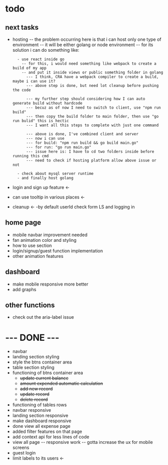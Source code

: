 # todo

## next tasks

- hosting
  -- the problem occurring here is that i can host only one type of environment
  -- it will be either golang or node environment
  -- for its solution i can do something like:

  ```
    - use react inside go
      -- for this, i would need something like webpack to create a build of my app
      -- and put it inside views or public something folder in golang
        --- I think, CRA have a webpack compiler to create a build, maybe i can use it?
        --- above step is done, but need lot cleanup before pushing the code

        --- my further step should considering how I can auto generate build without hardcode
        --- becuz as of now I need to switch to client, use "npm run build"
        --- then copy the build folder to main folder, then use "go run bulid" this is hectic
        --- I want all this steps to complete with just one command

        --- above is done, I've combined client and server
        --- now i can use
        --- for build: "npm run build && go build main.go"
        --- for run: "go run main.go"
        --- issue here is: I have to cd two folders inside before running this cmd
        --- need to check if hosting platform allow above issue or not

    - check about mysql server runtime
    - and finally host golang
  ```

- login and sign up feature <-
- can use tooltip in various places <-
- cleanup <-
  -by default userId check form LS and logging in

## home page

- mobile navbar improvement needed
- fan animation color and styling
- how to use section
- login/signup/guest function implementation
- other animation features

## dashboard

- make mobile responsive more better
- add graphs

## other functions

- check out the aria-label issue

# --- DONE ---

- navbar
- landing section styling
- style the btns container area
- table section styling
- functioning of btns container area
  - ~~update current balance~~
  - ~~amount expended automatic calculation~~
  - ~~add new record~~
  - ~~update record~~
  - ~~delete record~~
- functioning of tables rows
- navbar responsive
- landing section responsive
- make dashboard responsive
- done view all expense page
- added filter features on that page
- add context api for less lines of code
- view all page -- responsive work
  -- gotta increase the ux for mobile screens
- guest login
- limit labels to its users <-
